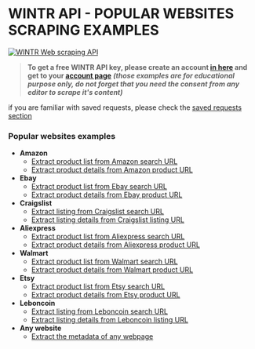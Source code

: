 # WINTR API - POPULAR WEBSITES SCRAPING EXAMPLES

[![WINTR Web scraping API](https://www.wintr.com/app/template/favicon.png)](https://www.wintr.com)

> **To get a free WINTR API key, please create an account [in here](https://www.wintr.com) and get to your [account page](https://www.wintr.com/dashboard-account)** ***(those examples are for educational purpose only, do not forget that you need the consent from any editor to scrape it's content)*** 

if you are familiar with saved requests, please check the [saved requests section](https://github.com/wintrdotcom/wintrAPI/tree/master/saved_requests)

### Popular websites examples

  - **Amazon**
    - [Extract product list from Amazon search URL](https://gist.github.com/wintrdotcom/a35b6d70921874c01f42f8f0605df77e)
    - [Extract product details from Amazon product URL](https://gist.github.com/wintrdotcom/27c4281c50efbf70e6062de0eb69e45d)
  - **Ebay**
    - [Extract product list from Ebay search URL](https://gist.github.com/wintrdotcom/3aa8b5ef866b202dc49bca8657ab9fe9)
    - [Extract product details from Ebay product URL](https://gist.github.com/wintrdotcom/5d4a63d3d28bdfab53bce25d327050d9)
  - **Craigslist**
    - [Extract listing from Craigslist search URL](https://gist.github.com/wintrdotcom/4f93750b25d06f7558fc180f83118c8c)
    - [Extract listing details from Craigslist listing URL](https://gist.github.com/wintrdotcom/b49b914c7e70be7fb3a78e8d3856eb02)
  - **Aliexpress**
    - [Extract product list from Aliexpress search URL](https://gist.github.com/wintrdotcom/d65f342dd1fe00432ed9f7865824715d)
    - [Extract product details from Aliexpress product URL](https://gist.github.com/wintrdotcom/3b2ac3baa9fb74fd88f1b6526655a707)
  - **Walmart**
    - [Extract product list from Walmart search URL](https://gist.github.com/wintrdotcom/a4f7b98bd0c08b9608fbaccf19a9e546)
    - [Extract product details from Walmart product URL](https://gist.github.com/wintrdotcom/31d2f1e86112f5267f30f22e079723bb)
  - **Etsy**
    - [Extract product list from Etsy search URL](https://gist.github.com/wintrdotcom/a3dd2c910668a283074ba8dce8f620be)
    - [Extract product details from Etsy product URL](https://gist.github.com/wintrdotcom/4670c4126a8f9c4b25d2358095b52de5)
  - **Leboncoin**
    - [Extract listing from Leboncoin search URL](https://gist.github.com/wintrdotcom/2b874890f778d82236acf88dee775748)
    - [Extract listing details from Leboncoin listing URL](https://gist.github.com/wintrdotcom/f9e9d43bacc12e9ae19a820e2365065f)
  - **Any website**
    - [Extract the metadata of any webpage](https://gist.github.com/wintrdotcom/f74ff118ec5d6d0c8106ff6a99e9d500)
